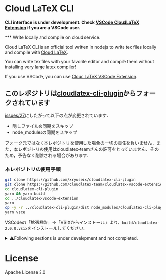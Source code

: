 # Cloud LaTeX CLI

**CLI interface is under development. Check [VSCode CloudLaTeX Extension](https://github.com/cloudlatex-team/cloudlatex-vscode-extension/tree/master) if you are a VSCode user.**

*** Write locally and compile on cloud service.

Cloud LaTeX CLI is an official tool written in nodejs to write tex files locally and compile with [Cloud LaTeX](https://cloudlatex.io/).

You can write tex files with your favorite editor and compile them without installing very large latex compiler!

If you use VSCode, you can use [Cloud LaTeX VSCode Extension](https://github.com/cloudlatex-team/cloudlatex-vscode-extension).

## このレポジトリは[cloudlatex-cli-plugin](https://github.com/cloudlatex-team/cloudlatex-cli-plugin)からフォークされています

[issues/27](https://github.com/cloudlatex-team/cloudlatex-cli-plugin/issues/27)にしたがって以下の点が変更されています．

* 隠しファイルの同期をスキップ
* node_modulesの同期をスキップ

フォーク元ではなく本レポジトリを使用した場合の一切の責任を負いません．また，本レポジトリの使用はcloudlatex-teamさんの許可をとっていません．そのため，予告なく削除される場合があります．

### 本レポジトリの使用手順

```bash
git clone https://github.com/xryuseix/cloudlatex-cli-plugin
git clone https://github.com/cloudlatex-team/cloudlatex-vscode-extension
cd cloudlatex-cli-plugin
yarn && yarn build
cd ../cloudlatex-vscode-extension
yarn
cp -y -r ../cloudlatex-cli-plugin/dist node_modules/cloudlatex-cli-plugin
yarn vsce
```

VSCodeの「拡張機能」→「VSIXからインストール」より，`build/cloudlatex-2.0.0.vsix`をインストールしてください．

<details>
<summary>⚠Following sections is under development and not completed. </summary>

## Features
- Multi-platform
- Offline support


## Installation (Not Released yet)
```
npm install -g cloudlatex-cli
```

## Account Settings
If you have no Cloud LaTeX account, you need to create your account from [here](https://cloudlatex.io/).

Create your project which you want to edit locally on the [web page](https://cloudlatex.io/projects). 

Generate client id and token from [Account name] -> [Extension] at the [project page](https://cloudlatex.io/projects) and record them.


## Usage
On your latex directory, run the following command.

＊ For the first time, the directory should be empty, otherwise local files on the directory will be overwritten.
```
cloudlatex-cli --path ./  \
  --outdir ./workspace \
  --project [Your ProjectId] \
  --email [Your email address used for CloudLaTeX account] \
  --client [Your client id] \
  --token [Your token] 
```


Then, your project files will be downloaded.
Local file changes will synchronized with the Cloud LaTeX server and compilation is fired on the server.

After the second time, run the same command as before.

＊ File changes when this tool is not running are not synchronized.

</details>

# License
Apache License 2.0
